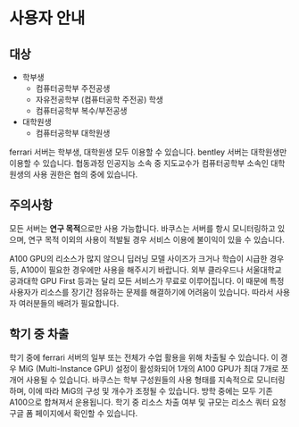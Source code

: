 # 사용자 안내

## 대상

- 학부생
  - 컴퓨터공학부 주전공생
  - 자유전공학부 (컴퓨터공학 주전공) 학생
  - 컴퓨터공학부 복수/부전공생
- 대학원생
  - 컴퓨터공학부 대학원생

ferrari 서버는 학부생, 대학원생 모두 이용할 수 있습니다.
bentley 서버는 대학원생만 이용할 수 있습니다.
협동과정 인공지능 소속 중 지도교수가 컴퓨터공학부 소속인 대학원생의 사용 권한은 협의 중에 있습니다.

## 주의사항

모든 서버는 **연구 목적**으로만 사용 가능합니다. 바쿠스는 서버를 항시 모니터링하고 있으며, 연구 목적 이외의 사용이 적발될 경우 서비스 이용에 불이익이 있을 수 있습니다.

A100 GPU의 리소스가 많지 않으니 딥러닝 모델 사이즈가 크거나 학습이 시급한 경우 등, A100이 필요한 경우에만 사용을 해주시기 바랍니다. 외부 클라우드나 서울대학교 공과대학 GPU First 등과는 달리 모든 서비스가 무료로 이루어집니다. 이 때문에 특정 사용자가 리소스를 장기간 점유하는 문제를 해결하기에 어려움이 있습니다. 따라서 사용자 여러분들의 배려가 필요합니다.

## 학기 중 차출

학기 중에 ferrari 서버의 일부 또는 전체가 수업 활용을 위해 차출될 수 있습니다. 이 경우 MiG (Multi-Instance GPU) 설정이 활성화되어 1개의 A100 GPU가 최대 7개로 쪼개어 사용될 수 있습니다. 바쿠스는 학부 구성원들의 사용 형태를 지속적으로 모니터링하며, 이에 따라 MiG의 구성 및 개수가 조정될 수 있습니다. 방학 중에는 모두 기존 A100으로 합쳐져서 운용됩니다. 학기 중 리소스 차출 여부 및 규모는 리소스 쿼터 요청 구글 폼 페이지에서 확인할 수 있습니다.
